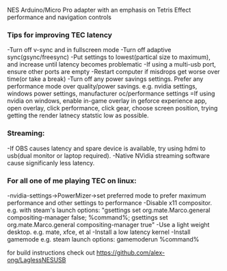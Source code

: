 NES Arduino/Micro Pro adapter with an emphasis on Tetris Effect performance and navigation controls


### Tips for improving TEC latency
-Turn off v-sync and in fullscreen mode
-Turn off adaptive sync(gsync/freesync)
-Put settings to lowest(partical size to maximum), and increase until latency becomes problematic
-If using a multi-usb port, ensure other ports are empty
-Restart computer if misdrops get worse over time(or take a break)
-Turn off any power savings settings.  Prefer any performance mode over quality/power savings. e.g. nvidia settings, windows power settings, manufacturer oc/performance settings
=If using nvidia on windows, enable in-game overlay in geforce experience app, open overlay, click performance, click gear, choose screen position, trying getting the render latnecy statstic low as possible.

### Streaming:
-If OBS causes latency and spare device is available, try using hdmi to usb(dual monitor or laptop required).
-Native NVidia streaming software cause significanly less latency.

### For all one of me playing TEC on linux:
-nvidia-settings->PowerMizer->set preferred mode to prefer maximum performance and other settings to performance
-Disable x11 compositor.  e.g. with steam's launch options:
    "gsettings set org.mate.Marco.general compositing-manager false;  %command%; gsettings set org.mate.Marco.general compositing-manager true"
-Use a light weight desktop. e.g. mate, xfce, et al
-Install a low latency kernel
-Install gamemode
    e.g. steam launch options: gamemoderun %command%


for build instructions check out https://github.com/alex-ong/LaglessNESUSB

